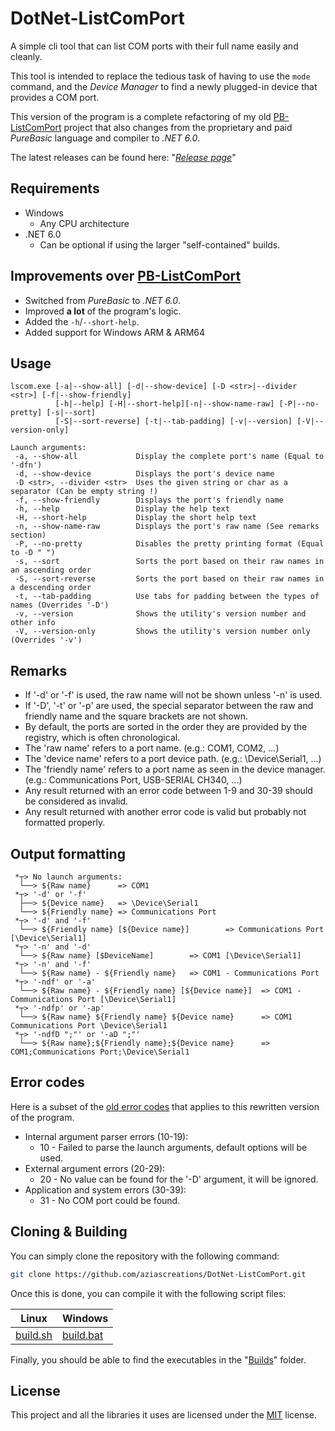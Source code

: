 # DotNet-ListComPort

A simple cli tool that can list COM ports with their full name easily and cleanly.

This tool is intended to replace the tedious task of having to use the `mode` command, and the *Device Manager* to find
a newly plugged-in device that provides a COM port.

This version of the program is a complete refactoring of my old [PB-ListComPort](https://github.com/aziascreations/PB-ListComPort)
project that also changes from the proprietary and paid *PureBasic* language and compiler to *.NET 6.0*.

The latest releases can be found here: "*[Release page](https://github.com/aziascreations/DotNet-ListComPort/releases)*"

## Requirements
* Windows
  * Any CPU architecture
* .NET 6.0
  * Can be optional if using the larger "self-contained" builds.

## Improvements over [PB-ListComPort](https://github.com/aziascreations/PB-ListComPort)
* Switched from *PureBasic* to *.NET 6.0*.
* Improved **a lot** of the program's logic.
* Added the `-h`/`--short-help`.
* Added support for Windows ARM & ARM64

## Usage
```
lscom.exe [-a|--show-all] [-d|--show-device] [-D <str>|--divider <str>] [-f|--show-friendly]
          [-h|--help] [-H|--short-help][-n|--show-name-raw] [-P|--no-pretty] [-s|--sort]
          [-S|--sort-reverse] [-t|--tab-padding] [-v|--version] [-V|--version-only]

Launch arguments:
 -a, --show-all             Display the complete port's name (Equal to '-dfn')
 -d, --show-device          Displays the port's device name
 -D <str>, --divider <str>  Uses the given string or char as a separator (Can be empty string !)
 -f, --show-friendly        Displays the port's friendly name
 -h, --help                 Display the help text
 -H, --short-help           Display the short help text
 -n, --show-name-raw        Displays the port's raw name (See remarks section)
 -P, --no-pretty            Disables the pretty printing format (Equal to -D " ")
 -s, --sort                 Sorts the port based on their raw names in an ascending order
 -S, --sort-reverse         Sorts the port based on their raw names in a descending order
 -t, --tab-padding          Use tabs for padding between the types of names (Overrides '-D')
 -v, --version              Shows the utility's version number and other info
 -V, --version-only         Shows the utility's version number only (Overrides '-v')
```

## Remarks
* If '-d' or '-f' is used, the raw name will not be shown unless '-n' is used.
* If '-D', '-t' or '-p' are used, the special separator between the raw and friendly name and the square brackets are not shown.
* By default, the ports are sorted in the order they are provided by the registry, which is often chronological.
* The 'raw name' refers to a port name. (e.g.: COM1, COM2, ...)
* The 'device name' refers to a port device path. (e.g.: \Device\Serial1, ...)
* The 'friendly name' refers to a port name as seen in the device manager. (e.g.: Communications Port, USB-SERIAL CH340, ...)
* Any result returned with an error code between 1-9 and 30-39 should be considered as invalid.
* Any result returned with another error code is valid but probably not formatted properly.

## Output formatting
```
 *┬> No launch arguments:
  └──> ${Raw name}      => COM1
 *┬> '-d' or '-f'
  ├──> ${Device name}   => \Device\Serial1
  └──> ${Friendly name} => Communications Port
 *┬> '-d' and '-f'
  └──> ${Friendly name} [${Device name}]        => Communications Port [\Device\Serial1]
 *┬> '-n' and '-d'
  └──> ${Raw name} [$DeviceName]        => COM1 [\Device\Serial1]
 *┬> '-n' and '-f'
  └──> ${Raw name} - ${Friendly name}   => COM1 - Communications Port
 *┬> '-ndf' or '-a'
  └──> ${Raw name} - ${Friendly name} [${Device name}]  => COM1 - Communications Port [\Device\Serial1]
 *┬> '-ndfp' or '-ap'
  └──> ${Raw name} ${Friendly name} ${Device name}      => COM1 Communications Port \Device\Serial1
 *┬> '-ndfD ";"' or '-aD ";"'
  └──> ${Raw name};${Friendly name};${Device name}      => COM1;Communications Port;\Device\Serial1
```

## Error codes
Here is a subset of the [old error codes](https://github.com/aziascreations/PB-ListComPort#error-codes) that applies to this rewritten version of the program.

* Internal argument parser errors (10-19):
    * 10 - Failed to parse the launch arguments, default options will be used.
* External argument errors (20-29):
    * 20 - No value can be found for the '-D' argument, it will be ignored.
* Application and system errors (30-39):
    * 31 - No COM port could be found.

## Cloning & Building
You can simply clone the repository with the following command:
```bash
git clone https://github.com/aziascreations/DotNet-ListComPort.git
```

Once this is done, you can compile it with the following script files:

| Linux                | Windows                |
|----------------------|------------------------|
| [build.sh](build.sh) | [build.bat](build.bat) |

Finally, you should be able to find the executables in the "[Builds](Builds/)" folder.

## License
This project and all the libraries it uses are licensed under the [MIT](LICENSE) license.
